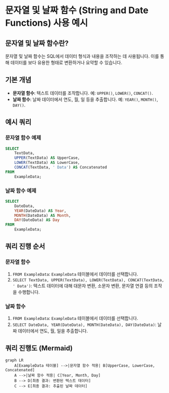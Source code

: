
# 문자열 및 날짜 함수 (String and Date Functions) 사용 예시

## 문자열 및 날짜 함수란?

문자열 및 날짜 함수는 SQL에서 데이터 형식과 내용을 조작하는 데 사용됩니다. 이를 통해 데이터를 보다 유용한 형태로 변환하거나 요약할 수 있습니다.

## 기본 개념

- **문자열 함수**: 텍스트 데이터를 조작합니다. 예: `UPPER()`, `LOWER()`, `CONCAT()`.
- **날짜 함수**: 날짜 데이터에서 연도, 월, 일 등을 추출합니다. 예: `YEAR()`, `MONTH()`, `DAY()`.

## 예시 쿼리

### 문자열 함수 예제

```sql
SELECT 
    TextData,
    UPPER(TextData) AS UpperCase,
    LOWER(TextData) AS LowerCase,
    CONCAT(TextData, ' Data') AS Concatenated
FROM 
    ExampleData;
```

### 날짜 함수 예제

```sql
SELECT 
    DateData,
    YEAR(DateData) AS Year,
    MONTH(DateData) AS Month,
    DAY(DateData) AS Day
FROM 
    ExampleData;
```

## 쿼리 진행 순서

### 문자열 함수

1. `FROM ExampleData`: `ExampleData` 테이블에서 데이터를 선택합니다.
2. `SELECT TextData, UPPER(TextData), LOWER(TextData), CONCAT(TextData, ' Data')`: 텍스트 데이터에 대해 대문자 변환, 소문자 변환, 문자열 연결 등의 조작을 수행합니다.

### 날짜 함수

1. `FROM ExampleData`: `ExampleData` 테이블에서 데이터를 선택합니다.
2. `SELECT DateData, YEAR(DateData), MONTH(DateData), DAY(DateData)`: 날짜 데이터에서 연도, 월, 일을 추출합니다.

## 쿼리 진행도 (Mermaid)

```mermaid
graph LR
    A[ExampleData 테이블] -->|문자열 함수 적용| B[UpperCase, LowerCase, Concatenated]
    A -->|날짜 함수 적용| C[Year, Month, Day]
    B --> D[최종 결과: 변환된 텍스트 데이터]
    C --> E[최종 결과: 추출된 날짜 데이터]
```
